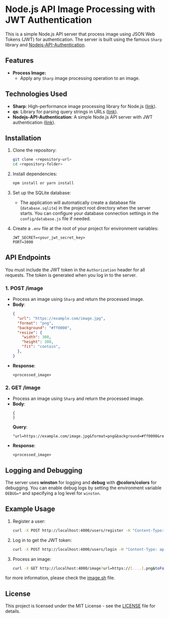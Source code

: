 # Node.js API Image Processing with JWT Authentication

This is a simple Node.js API server that process image using JSON Web Tokens (JWT) for authentication. The server is built using the famous `Sharp` library and [Nodejs-API-Authentication](https://github.com/dangkhoa2016/Nodejs-API-Authentication).

## Features

- **Process Image:**
  - Apply any `Sharp` image processing operation to an image.

## Technologies Used

- **Sharp**: High-performance image processing library for Node.js ([link](https://sharp.pixelplumbing.com/)).
- **qs**: Library for parsing query strings in URLs ([link](https://www.npmjs.com/package/qs)).
- **Nodejs-API-Authentication**: A simple Node.js API server with JWT authentication ([link](https://github.com/dangkhoa2016/Nodejs-API-Authentication)).

## Installation

1. Clone the repository:
    ```bash
    git clone <repository-url>
    cd <repository-folder>
    ```

2. Install dependencies:
    ```bash
    npm install or yarn install
    ```

3. Set up the SQLite database:
    - The application will automatically create a database file (`database.sqlite`) in the project root directory when the server starts. You can configure your database connection settings in the `config/database.js` file if needed.

4. Create a `.env` file at the root of your project for environment variables:
    ```env
    JWT_SECRET=<your_jwt_secret_key>
    PORT=3000
    ```

## API Endpoints

You must include the JWT token in the `Authorization` header for all requests. The token is generated when you log in to the server.

### 1. **POST /image**
- Process an image using `Sharp` and return the processed image.
- **Body**:
    ```json
    {
      "url": "https://example.com/image.jpg",
      "format": "png",
      "background": "#ff0000",
      "resize": {
        "width": 300,
        "height": 300,
        "fit": "contain",
      },
    }
    ```
- **Response**:
    ```image
    <processed_image>
    ```

### 2. **GET /image**
- Process an image using `Sharp` and return the processed image.
- **Body**:
    ```
    {
    }
    ```
  **Query**:
    ```
    "url=https://example.com/image.jpg&format=png&background=#ff0000&resize[width]=300&resize[height]=300&resize[fit]=contain"
    ```
- **Response**:
    ```image
    <processed_image>
    ```

## Logging and Debugging


The server uses **winston** for logging and **debug** with **@colors/colors** for debugging. You can enable debug logs by setting the environment variable `DEBUG=*` and specifying a log level for `winston`.

## Example Usage

1. Register a user:
    ```bash
    curl -X POST http://localhost:4000/users/register -H "Content-Type: application/json" -d '{"email": "user@example.com", "password": "password123", "username": "user123"}'
    ```

2. Log in to get the JWT token:
    ```bash
    curl -X POST http://localhost:4000/users/login -H "Content-Type: application/json" -d '{"username": "user123", "password": "password123"}'
    ```

3. Process an image:
    ```bash
    curl -X GET http://localhost:4000/image?url=https://[....].png&toFormat=jpg&resize%5Bwidth%5D=300' -H "Authorization: Bearer <jwt_token>"
    ```

for more information, please check the [image.sh](./manual/image.sh) file.

## License

This project is licensed under the MIT License - see the [LICENSE](LICENSE) file for details.
